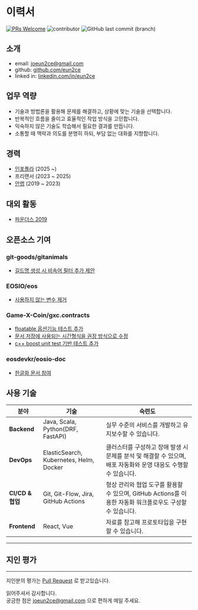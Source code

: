 # 이력서

[![PRs Welcome](https://img.shields.io/badge/PRs-welcome-brightgreen.svg?color=blue)](http://makeapullrequest.com)
![contributor](https://img.shields.io/github/contributors/eun2ce/RESUME.svg?color=blue)
![GitHub last commit (branch)](https://img.shields.io/github/last-commit/eun2ce/RESUME/main?color=blue)

## 소개

* email: joeun2ce@gmail.com
* github: [github.com/eun2ce](https://github.com/eun2ce)
* linked in: [linkedin.com/in/eun2ce](https://www.linkedin.com/in/eun2ce)

## 업무 역량

* 기술과 방법론을 활용해 문제를 해결하고, 상황에 맞는 기술을 선택합니다.
* 반복적인 흐름을 줄이고 효율적인 작업 방식을 고민합니다.
* 익숙하지 않은 기술도 학습해서 필요한 결과를 만듭니다.
* 소통할 때 맥락과 의도를 분명히 하되, 부담 없는 대화를 지향합니다.

## 경력

* [인포플라](https://www.infofla.com/) (2025 ~)
* 프리랜서 (2023 ~ 2025)
* [안랩](https://www.ahnlab.com/) (2019 ~ 2023)

## 대외 활동

* [파운더스 2019](https://www.decenter.kr/NewsView/1VGLKLN4T2/GZ02)

## 오픈소스 기여

### git-goods/gitanimals

* [길드명 생성 시 비속어 필터 추가 제안](https://github.com/git-goods/gitanimals/pull/262)

### EOSIO/eos

* [사용하지 않는 변수 제거](https://github.com/EOSIO/eos/pull/6934)

### Game-X-Coin/gxc.contracts

* [floatable 옵션기능 테스트 추가](https://github.com/Game-X-Coin/gxc.contracts/pull/12)
* [문서 저장에 사용되는 시간형식을 권장 방식으로 수정](https://github.com/Game-X-Coin/gxc.contracts/pull/19)
* [c++ boost unit test 기반 테스트 추가](https://github.com/Game-X-Coin/gxc.contracts/pull/14)

### eosdevkr/eosio-doc

* [한글화 문서 참여](https://github.com/eosdevkr/eosio-doc/pull/22)

## 사용 기술

| 분야             | 기술                                      | 숙련도                                                                 |
|----------------|-----------------------------------------|---------------------------------------------------------------------|
| **Backend**    | Java, Scala, Python(DRF, FastAPI)       | 실무 수준의 서비스를 개발하고 유지보수할 수 있습니다.                                      |
| **DevOps**     | ElasticSearch, Kubernetes, Helm, Docker | 클러스터를 구성하고 장애 발생 시 문제를 분석 및 해결할 수 있으며, 배포 자동화와 운영 대응도 수행할 수 있습니다.   |
| **CI/CD & 협업** | Git, Git-Flow, Jira, GitHub Actions     | 형상 관리와 협업 도구를 활용할 수 있으며, GitHub Actions를 이용한 자동화 워크플로우도 구성할 수 있습니다. |
| **Frontend**   | React, Vue                              | 자료를 참고해 프로토타입을 구현할 수 있습니다.                                          |

---

## 지인 평가

---

지인분의 평가는 [Pull Request](https://github.com/eun2ce/RESUME/pulls) 로 받고있습니다.
<br/>

읽어주셔서 감사합니다.  
궁금한 점은 joeun2ce@gmail.com 으로 편하게 메일 주세요.

